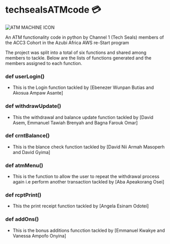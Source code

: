 # techsealsATMcode 	:credit_card:
![ATM MACHINE ICON](/assets/images/atm-machine.png)

An ATM functionality code in python by Channel 1 (Tech Seals) members of the ACC3 Cohort in the Azubi Africa AWS re-Start program

The project was split into a total of six functions and shared among members to tackle. Below are the lists of functions generated and the members assigned to each function.

### def userLogin()
* This is the Login function tackled by [Ebenezer Wunpan Butias and Akosua Ampaw Asante]

### def withdrawUpdate()
* This the withdrawal and balance update function tackled by [David Asem, Emmanuel Tawiah Brenyah and Bagna Farouk Omar]

### def crntBalance()
* This is the blance check function tackled by [David Nii Armah Masoperh and David Gyima]

### def atmMenu()
* This is the function to allow the user to repeat the withdrawal process again i.e perform another transaction tackled by [Aba Apeakorang Osei]

### def rcptPrint()
* This the print receipt function tackled by [Angela Esinam Odotei]

### def addOns()
* This is the bonus additions funcction tackled by [Emmanuel Kwakye and Vanessa Ampofo Onyina]
